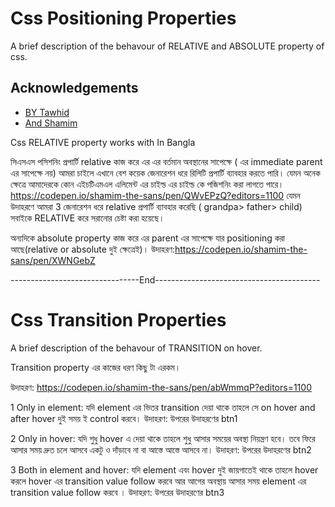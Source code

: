 
# Css Positioning Properties

A brief description of the behavour of RELATIVE and ABSOLUTE property of css.


## Acknowledgements

 - [BY Tawhid](https://github.com/devtawhid)
 - [And Shamim](https://github.com/shamimrl)

 Css RELATIVE property works with 
 In Bangla 

 সিএসএস পসিশনিং প্রপার্টি relative কাজ করে এর এর বর্তমান অবস্থানের সাপেক্ষে ( এর immediate parent এর সাপেক্ষে নয়)
আমরা চাইলে এখানে বেশ কয়েক জেনারেশন ধরে রিলিটি প্রপার্টি ব্যাবহার করতে পারি। যেমন অনেক ক্ষেত্রে আমাদেরকে কোন এইচটিএমএল এলিমেন্ট এর চাইল্ড এর চাইল্ড কে পজিশনিং করা লাগতে পারে। 
https://codepen.io/shamim-the-sans/pen/QWvEPzQ?editors=1100
যেমন উদাহরণে আমরা 3 জেনারেশন ধরে relative প্রপার্টি ব্যাবহার করেছি ( grandpa> father> child)
সবাইকে RELATIVE করে সরানোর চেষ্টা করা হয়েছে।

অন্যদিকে absolute property কাজ করে এর parent এর সাপেক্ষে যার positioning করা আছে(relative or absolute দুই ক্ষেত্রেই)।
উদাহরণ:https://codepen.io/shamim-the-sans/pen/XWNGebZ

--------------------------------End-----------------------------------------
# Css Transition Properties

A brief description of the behavour of TRANSITION on hover.

Transition property এর কাজের ধরণ কিছু টা এরকম। 

উদাহরণ: https://codepen.io/shamim-the-sans/pen/abWmmqP?editors=1100

1 Only in element: যদি element এর ভিতর transition দেয়া‌ থাকে তাহলে সে on hover and after hover দুই সময় ই control করবে। 
উদাহরণ: উপরের উদাহরণের btn1

2 Only in hover: যদি শুধু hover এ দেয়া থাকে তাহলে শুধু আসার সময়ের অবস্থা নিয়ন্ত্রণ হবে। তবে ফিরে আসার সময় দ্রুত চলে আসবে একটু ও দাঁড়াবে না বা আস্তে আস্তে আসবে না।
উদাহরণ: উপরের উদাহরণের btn2

3 Both in element and hover: যদি element এবং hover দুই জায়গাতেই থাকে তাহলে hover করলে hover এর transition value follow করবে আর আগের অবস্থায় আসার সময় element এর transition value follow করবে ।
উদাহরণ: উপরের উদাহরণের btn3
